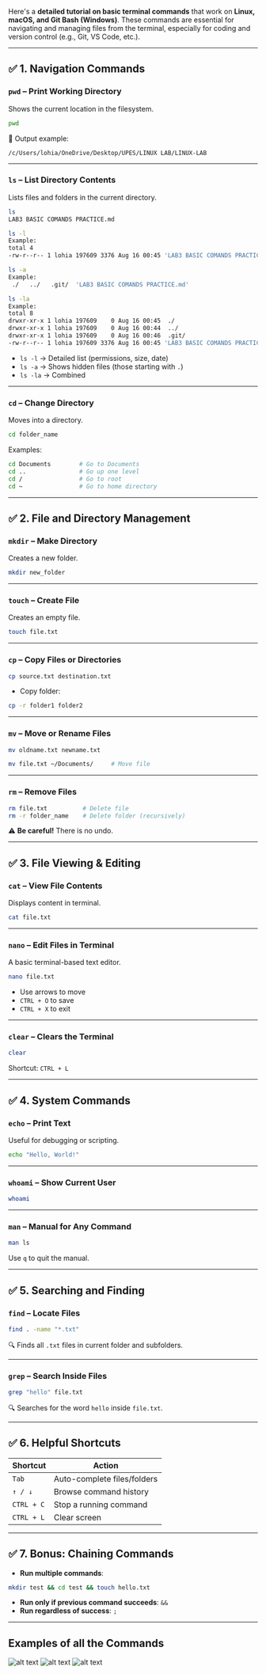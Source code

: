 Here's a **detailed tutorial on basic terminal commands** that work on **Linux, macOS, and Git Bash (Windows)**. These commands are essential for navigating and managing files from the terminal, especially for coding and version control (e.g., Git, VS Code, etc.).

---

## ✅ 1. **Navigation Commands**

### `pwd` – Print Working Directory

Shows the current location in the filesystem.

```bash
pwd
```

📌 Output example:

```
/c/Users/lohia/OneDrive/Desktop/UPES/LINUX LAB/LINUX-LAB
```

---

### `ls` – List Directory Contents

Lists files and folders in the current directory.

```bash
ls
LAB3 BASIC COMANDS PRACTICE.md
```
```bash
ls -l
Example:
total 4
-rw-r--r-- 1 lohia 197609 3376 Aug 16 00:45 'LAB3 BASIC COMANDS PRACTICE.md'
```
```bash
ls -a
Example:
 ./   ../   .git/  'LAB3 BASIC COMANDS PRACTICE.md'
```
```bash
ls -la
Example:
total 8
drwxr-xr-x 1 lohia 197609    0 Aug 16 00:45  ./
drwxr-xr-x 1 lohia 197609    0 Aug 16 00:44  ../
drwxr-xr-x 1 lohia 197609    0 Aug 16 00:46  .git/
-rw-r--r-- 1 lohia 197609 3376 Aug 16 00:45 'LAB3 BASIC COMANDS PRACTICE.md'
```


* `ls -l` → Detailed list (permissions, size, date)
* `ls -a` → Shows hidden files (those starting with `.`)
* `ls -la` → Combined

---

### `cd` – Change Directory

Moves into a directory.

```bash
cd folder_name
```

Examples:

```bash
cd Documents        # Go to Documents
cd ..               # Go up one level
cd /                # Go to root
cd ~                # Go to home directory
```

---

## ✅ 2. **File and Directory Management**

### `mkdir` – Make Directory

Creates a new folder.

```bash
mkdir new_folder
```

---

### `touch` – Create File

Creates an empty file.

```bash
touch file.txt
```

---

### `cp` – Copy Files or Directories

```bash
cp source.txt destination.txt
```

* Copy folder:

```bash
cp -r folder1 folder2
```

---

### `mv` – Move or Rename Files

```bash
mv oldname.txt newname.txt
```

```bash
mv file.txt ~/Documents/     # Move file
```

---

### `rm` – Remove Files

```bash
rm file.txt          # Delete file
rm -r folder_name    # Delete folder (recursively)
```

⚠️ **Be careful!** There is no undo.

---

## ✅ 3. **File Viewing & Editing**

### `cat` – View File Contents

Displays content in terminal.

```bash
cat file.txt
```

---

### `nano` – Edit Files in Terminal

A basic terminal-based text editor.

```bash
nano file.txt
```

* Use arrows to move
* `CTRL + O` to save
* `CTRL + X` to exit

---

### `clear` – Clears the Terminal

```bash
clear
```

Shortcut: `CTRL + L`

---

## ✅ 4. **System Commands**

### `echo` – Print Text

Useful for debugging or scripting.

```bash
echo "Hello, World!"
```

---

### `whoami` – Show Current User

```bash
whoami
```

---

### `man` – Manual for Any Command

```bash
man ls
```

Use `q` to quit the manual.

---

## ✅ 5. **Searching and Finding**

### `find` – Locate Files

```bash
find . -name "*.txt"
```

🔍 Finds all `.txt` files in current folder and subfolders.

---

### `grep` – Search Inside Files

```bash
grep "hello" file.txt
```

🔍 Searches for the word `hello` inside `file.txt`.

---

## ✅ 6. **Helpful Shortcuts**

| Shortcut   | Action                      |
| ---------- | --------------------------- |
| `Tab`      | Auto-complete files/folders |
| `↑ / ↓`    | Browse command history      |
| `CTRL + C` | Stop a running command      |
| `CTRL + L` | Clear screen                |

---

## ✅ 7. **Bonus: Chaining Commands**

* **Run multiple commands**:

```bash
mkdir test && cd test && touch hello.txt
```

* **Run only if previous command succeeds**: `&&`
* **Run regardless of success**: `;`

---
## Examples of all the Commands 
![alt text](<WhatsApp Image 2025-08-16 at 10.00.11_2f08e209.jpg>) ![alt text](<WhatsApp Image 2025-08-16 at 10.00.11_6bbdb55c.jpg>) ![alt text](<WhatsApp Image 2025-08-16 at 10.00.11_d83066d2.jpg>)